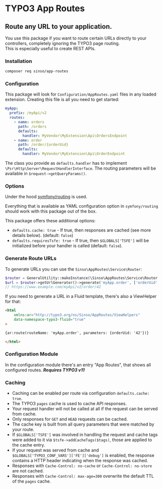 # TYPO3 App Routes

## Route any URL to your application.

You use this package if you want to route certain URLs directly to your controllers, completely ignoring the TYPO3 page routing.<br>
This is especially useful to create REST APIs.

### Installation

```bash
composer req sinso/app-routes
```

### Configuration

This package will look for `Configuration/AppRoutes.yaml` files in any loaded extension. Creating this file is all you need to get started:

```yaml
myApp:
  prefix: /myApi/v2
  routes:
    - name: orders
      path: /orders
      defaults:
        handler: MyVendor\MyExtension\Api\OrdersEndpoint
    - name: order
      path: /order/{orderUid}
      defaults:
        handler: MyVendor\MyExtension\Api\OrderEndpoint
```

The class you provide as `defaults.handler` has to implement `\Psr\Http\Server\RequestHandlerInterface`.
The routing parameters will be available in `$request->getQueryParams()`.

### Options

Under the hood [symfony/routing](https://github.com/symfony/routing) is used.

Everything that is available as YAML configuration option in `symfony/routing` should work with this package out of the box.

This package offers these additional options:

* `defaults.cache: true` - If true, then responses are cached (see more details below). (default: `false`)
* `defaults.requiresTsfe: true` - If true, then `$GLOBALS['TSFE']` will be initialized before your handler is called (default: `false`).

### Generate Route URLs

To generate URLs you can use the `Sinso\AppRoutes\Service\Router`:

```php
$router = GeneralUtility::makeInstance(\Sinso\AppRoutes\Service\Router::class);
$url = $router->getUrlGenerator()->generate('myApp.order', ['orderUid' => 42]);
// https://www.example.com/myApi/v2/order/42
```

If you need to generate a URL in a Fluid template, there's also a ViewHelper for that:

```html
<html
	xmlns:ar="http://typo3.org/ns/Sinso/AppRoutes/ViewHelpers"
	data-namespace-typo3-fluid="true"
>

{ar:route(routeName: 'myApp.order', parameters: {orderUid: '42'})}

</html>
```

### Configuration Module

In the configuration module there's an entry "App Routes", that shows all configured routes.
***Requires TYPO3 v11***

### Caching

* Caching can be enabled per route via configuration `defaults.cache: true`.
* The TYPO3 `pages` cache is used to cache API responses.
* Your request handler will not be called at all if the request can be served from cache.
* Only responses for `GET` and `HEAD` requests can be cached.
* The cache key is built from all query parameters that were matched by your route.
* If `$GLOBALS['TSFE']` was involved in handling the request and cache tags were added to it via `$tsfe->addCacheTags($tags)`, those are applied to the cache entry.
* If your request was served from cache and `$GLOBALS['TYPO3_CONF_VARS']['FE']['debug']` is enabled, the response contains a HTTP header indicating when the response was cached.
* Responses with `Cache-Control: no-cache` or `Cache-Control: no-store` are not cached.
* Responses with `Cache-Control: max-age=300` overwrite the default TTL of the `pages` cache.
